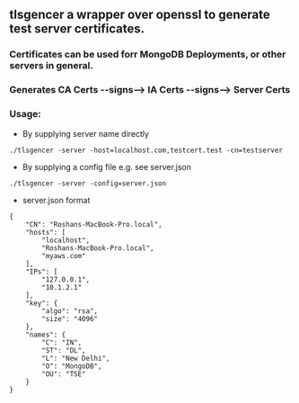 ## tlsgencer a wrapper over openssl to generate test server certificates.

### Certificates can be used forr MongoDB Deployments, or other servers in general. 

### Generates CA Certs --signs--> IA Certs --signs--> Server Certs

### Usage:

- By supplying server name directly
```
./tlsgencer -server -host=localhost.com,testcert.test -cn=testserver
```
- By supplying a config file e.g. see server.json
```
./tlsgencer -server -config=server.json
```
- server.json format
```
{
    "CN": "Roshans-MacBook-Pro.local",
    "hosts": [
        "localhost",
        "Roshans-MacBook-Pro.local",
        "myaws.com"
    ],
    "IPs": [
        "127.0.0.1",
        "10.1.2.1"
    ],
    "key": {
        "algo": "rsa",
        "size": "4096"
    },
    "names": {
        "C": "IN",
        "ST": "DL",
        "L": "New Delhi",
        "O": "MongoDB",
        "OU": "TSE"
    }
}
```
